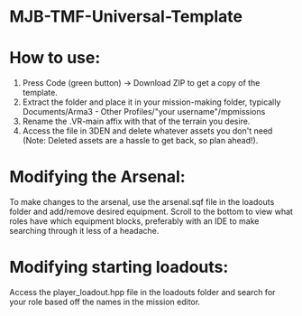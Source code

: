 # MJB-TMF-Universal-Template

# How to use:
1. Press Code (green button) -> Download ZIP to get a copy of the template.
2. Extract the folder and place it in your mission-making folder, typically Documents/Arma3 - Other Profiles/"your username"/mpmissions
3. Rename the .VR-main affix with that of the terrain you desire.
4. Access the file in 3DEN and delete whatever assets you don't need (Note: Deleted assets are a hassle to get back, so plan ahead!).

# Modifying the Arsenal:
To make changes to the arsenal, use the arsenal.sqf file in the loadouts folder and add/remove desired equipment.
Scroll to the bottom to view what roles have which equipment blocks, preferably with an IDE to make searching through it less of a headache.

# Modifying starting loadouts:
Access the player_loadout.hpp file in the loadouts folder and search for your role based off the names in the mission editor.
